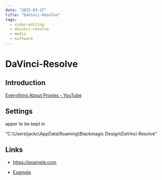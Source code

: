 ```yaml
---
date: "2025-03-27"
title: "DaVinci-Resolve"
tags:
  - video-editing
  - davinci-resolve
  - media
  - software
---
```

<!-- markdownlint-disable MD025 -->
# DaVinci-Resolve
<!-- markdownlint-enable MD025 -->

## Introduction

[Everything About Proxies - YouTube](https://www.youtube.com/watch?v=Gm_j5KRm1Ng)

## Settings

apper to be kept in

"C:\Users\jackc\AppData\Roaming\Blackmagic Design\DaVinci Resolve"

## Links

<!-- markdownlint-disable MD034 -->
* https://example.com
<!-- markdownlint-enable MD034 -->
* [Example](https://example.com)
